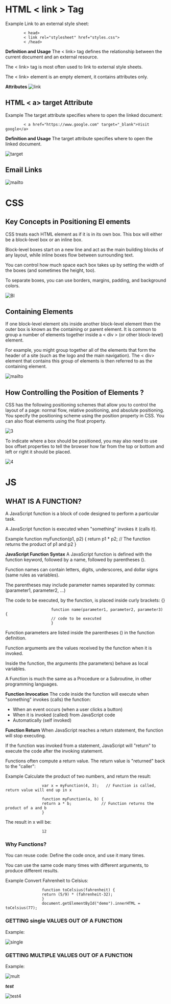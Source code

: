 # HTML < link > Tag

Example
Link to an external style sheet:

            < head>
            < link rel="stylesheet" href="styles.css">
            < /head>

**Definition and Usage**
The < link> tag defines the relationship between the current document and an external resource.

The < link> tag is most often used to link to external style sheets.

The < link> element is an empty element, it contains attributes only.

**Attributes**
![link](/r4/link.PNG)

## HTML < a> target Attribute

Example
The target attribute specifies where to open the linked document:

            < a href="https://www.google.com" target="_blank">Visit google</a>

**Definition and Usage**
The target attribute specifies where to open the linked document.

![target](/r4/target.PNG)

## Email Links

![mailto](/r4/mailto.PNG)

# CSS

## Key Concepts in Positioning El ements

CSS treats each HTML element as if it is in its own box. This box will either be a block-level box or an inline box.

Block-level boxes start on a new line and act as the main building blocks of any layout, while inline boxes flow between surrounding text.

You can control how much space each box takes up by setting the width of the boxes (and sometimes the height, too).

To separate boxes, you can use borders, margins, padding, and background colors.

![BI](/r4/BI.PNG)

## Containing Elements

If one block-level element sits inside another block-level element then the outer box is
known as the containing or parent element.
It is common to group a number of elements together inside a < div >
(or other block-level) element.

For example, you might group together all of the elements that form the header of a site (such as the logo and the main navigation).
The < div> element that contains this group of elements is then referred to as the containing element.

![mailto](/r4/partner.PNG)

## How Controlling the Position of Elements ?

CSS has the following positioning schemes that allow you to control the layout of a page: normal flow, relative positioning, and absolute positioning.
You specify the positioning scheme using the position property in CSS.
You can also float elements using the float property.

![3](/r4/3.PNG)

To indicate where a box should be positioned, you may also need to use box offset properties to tell the browser how far from the top or bottom and left or right it should be placed.

![4](/r4/4.PNG)

# JS

## WHAT IS A FUNCTION?

A JavaScript function is a block of code designed to perform a particular task.

A JavaScript function is executed when "something" invokes it (calls it).

Example
                    function myFunction(p1, p2) {
                    return p1 * p2;   // The function returns the product of p1 and p2
                    }

**JavaScript Function Syntax**
A JavaScript function is defined with the function keyword, followed by a name, followed by parentheses ().

Function names can contain letters, digits, underscores, and dollar signs (same rules as variables).

The parentheses may include parameter names separated by commas:
(parameter1, parameter2, ...)

The code to be executed, by the function, is placed inside curly brackets: {}

                        function name(parameter1, parameter2, parameter3) {
                        // code to be executed
                        }

Function parameters are listed inside the parentheses () in the function definition.

Function arguments are the values received by the function when it is invoked.

Inside the function, the arguments (the parameters) behave as local variables.

A Function is much the same as a Procedure or a Subroutine, in other programming languages.

**Function Invocation**
The code inside the function will execute when "something" invokes (calls) the function:

* When an event occurs (when a user clicks a button)
* When it is invoked (called) from JavaScript code
* Automatically (self invoked)

**Function Return**
When JavaScript reaches a return statement, the function will stop executing.

If the function was invoked from a statement, JavaScript will "return" to execute the code after the invoking statement.

Functions often compute a return value. The return value is "returned" back to the "caller":

Example
Calculate the product of two numbers, and return the result:

                    var x = myFunction(4, 3);   // Function is called, return value will end up in x

                    function myFunction(a, b) {
                    return a * b;             // Function returns the product of a and b
                    }
The result in x will be:

                    12

### Why Functions?

You can reuse code: Define the code once, and use it many times.

You can use the same code many times with different arguments, to produce different results.

Example
Convert Fahrenheit to Celsius:

                    function toCelsius(fahrenheit) {
                    return (5/9) * (fahrenheit-32);
                    }
                    document.getElementById("demo").innerHTML = toCelsius(77);

### GETTING single VALUES OUT OF A FUNCTION

Example:

![single](/r4/single.PNG)

### GETTING MULTIPLE VALUES OUT OF A FUNCTION

Example:

![mult](/r4/Mult.PNG)

***test***

![test4](/r4/test4.PNG)
